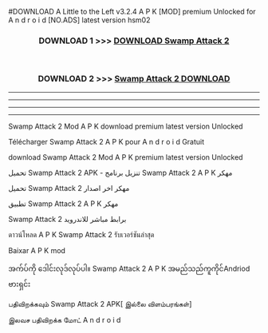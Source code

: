 #DOWNLOAD A Little to the Left v3.2.4 A P K [MOD] premium Unlocked for A n d r o i d [NO.ADS] latest version hsm02 



<div align="center">

<h3>DOWNLOAD 1 >>> <a href="https://downloadmod1.web.app/?judul=Swamp Attack 2">DOWNLOAD Swamp Attack 2</a></h3><br>

<h3>DOWNLOAD 2 >>> <a href="https://downloadmod1.web.app/?judul=Swamp Attack 2">Swamp Attack 2 DOWNLOAD </a></h3>

</div>


----------------------------------------------------------

----------------------------------------------------------

----------------------------------------------------------

----------------------------------------------------------


Swamp Attack 2 Mod A P K download premium latest version Unlocked

Télécharger Swamp Attack 2 A P K pour A n d r o i d Gratuit

download Swamp Attack 2 Mod A P K premium latest version Unlocked

تحميل Swamp Attack 2 APK - تنزيل برنامج Swamp Attack 2 A P K مهكر

تحميل Swamp Attack 2 مهكر اخر اصدار

تطبيق Swamp Attack 2 A P K مهكر

Swamp Attack 2 برابط مباشر للاندرويد

ดาวน์โหลด A P K Swamp Attack 2 รับเวอร์ชันล่าสุด

Baixar A P K mod

အက်ပ်ကို ဒေါင်းလုဒ်လုပ်ပါ။ Swamp Attack 2 A P K အမည်သည်ကူကိုင်Andriod ဗားရှင်း

பதிவிறக்கவும் Swamp Attack 2 APK[ இல்லை விளம்பரங்கள்] 
 
இலவச பதிவிறக்க மோட் A n d r o i d



